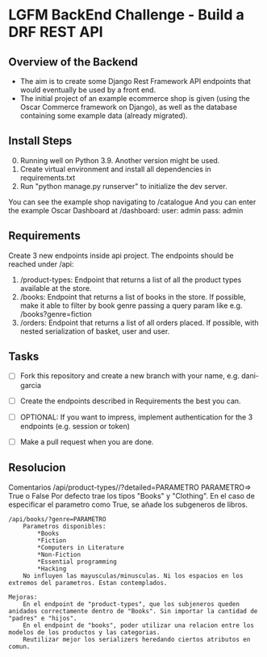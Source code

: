 LGFM BackEnd Challenge - Build a DRF REST API
=========================


Overview of the Backend
------------------------

- The aim is to create some Django Rest Framework API endpoints that would eventually be used by a front end.
- The initial project of an example ecommerce shop is given (using the Oscar Commerce framework on Django), 
as well as the database containing some example data (already migrated).


Install Steps
------------------------

0. Running well on Python 3.9. Another version might be used.
1. Create virtual environment and install all dependencies in requirements.txt
2. Run "python manage.py runserver" to initialize the dev server.

You can see the example shop navigating to /catalogue
And you can enter the example Oscar Dashboard at /dashboard:
user: admin
pass: admin


Requirements
------------

Create 3 new endpoints inside api project. The endpoints should be reached under /api:
1. /product-types: Endpoint that returns a list of all the product types available at the store.
2. /books: Endpoint that returns a list of books in the store. If possible, make it able to filter by book genre passing 
a query param like e.g. /books?genre=fiction
3. /orders: Endpoint that returns a list of all orders placed. If possible, with nested serialization of basket,
user and user.


Tasks
-----

- [ ] Fork this repository and create a new branch with your name, e.g. dani-garcia
- [ ] Create the endpoints described in Requirements the best you can.
- [ ] OPTIONAL: If you want to impress, implement authentication for the 3 endpoints (e.g. session or token)
- [ ] Make a pull request when you are done.


Resolucion
------------
Comentarios
    /api/product-types//?detailed=PARAMETRO
        PARAMETRO=> True o False
        Por defecto trae los tipos "Books" y "Clothing". En el caso de especificar el parametro como True, se añade los subgeneros de libros.

    /api/books/?genre=PARAMETRO
        Parametros disponibles:
            *Books
            *Fiction
            *Computers in Literature
            *Non-Fiction
            *Essential programming
            *Hacking
        No influyen las mayusculas/minusculas. Ni los espacios en los extremos del parametros. Estan contemplados.

    Mejoras:
        En el endpoint de "product-types", que los subjeneros queden anidados correctamente dentro de "Books". Sin importar la cantidad de "padres" e "hijos".
        En el endpoint de "books", poder utilizar una relacion entre los modelos de los productos y las categorias.
        Reutilizar mejor los serializers heredando ciertos atributos en comun.